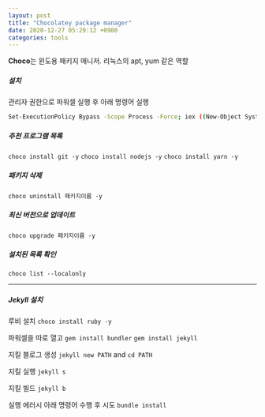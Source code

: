 ```yaml
---
layout: post
title: "Chocolatey package manager"
date: 2020-12-27 05:29:12 +0900
categories: tools
---
```


**Choco**는 윈도용 패키지 매니저. 리눅스의 apt, yum 같은 역할

##### 설치

관리자 권한으로 파워셀 실행 후 아래 명령어 실행

```bash
Set-ExecutionPolicy Bypass -Scope Process -Force; iex ((New-Object System.Net.WebClient).DownloadString('https://chocolatey.org/install.ps1'))
```

##### 추천 프로그램 목록

`choco install git -y`
`choco install nodejs -y`
`choco install yarn -y`

##### 패키지 삭제

`choco uninstall 패키지이름 -y`

##### 최신 버전으로 업데이트

`choco upgrade 패키지이름 -y`

##### 설치된 목록 확인

`choco list --localonly`

---

##### Jekyll 설치

루비 설치
`choco install ruby -y`

파워셀을 따로 열고
`gem install bundler`
`gem install jekyll`

지킬 블로그 생성
`jekyll new PATH` and `cd PATH`

지킬 실행
`jekyll s`

지킬 빌드
`jekyll b`

실행 에러시 아래 명령어 수행 후 시도
`bundle install`
